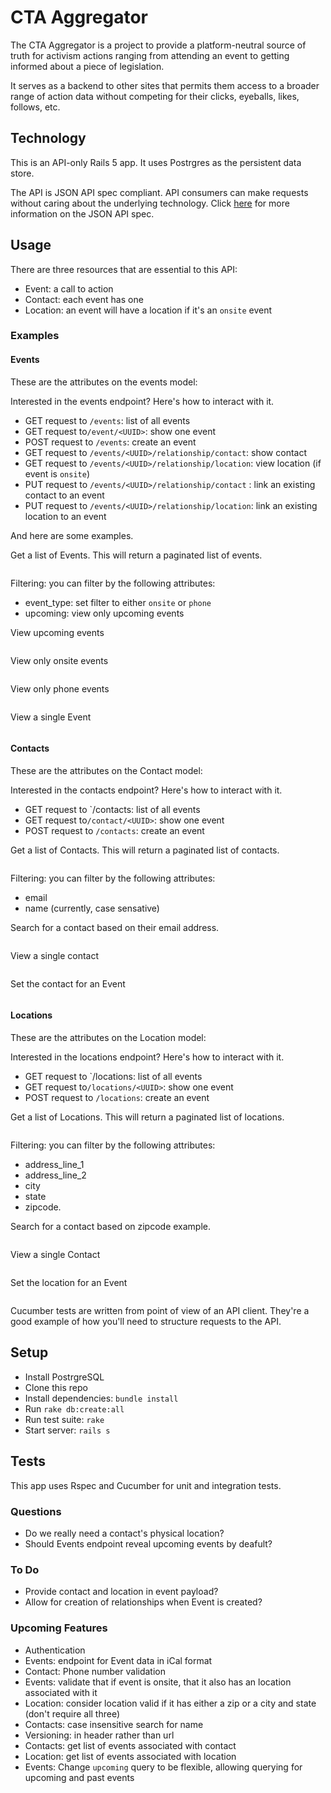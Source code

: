 # CTA Aggregator

The CTA Aggregator is a project to provide a platform-neutral source of truth
for activism actions ranging from attending an event to getting informed about
a piece of legislation.

It serves as a backend to other sites that permits them access to a broader 
range of action data without competing for their clicks, eyeballs, likes, 
follows, etc. 

## Technology

This is an API-only Rails 5 app.  It uses Postrgres as the persistent data 
store.

The API is JSON API spec compliant.  API consumers can make requests without
caring about the underlying technology.  Click [here](http://jsonapi.org/) 
for more information on the JSON API spec.

## Usage

There are three resources that are essential to this API:
* Event: a call to action
* Contact: each event has one
* Location: an event will have a location if it's an `onsite` event


### Examples

#### Events
These are the attributes on the events model:


Interested in the events endpoint? Here's how to interact with  it.

* GET request to `/events`: list of all events
* GET request to`/event/<UUID>`: show one event
* POST request to `/events`: create an event
* GET request to `/events/<UUID>/relationship/contact`: show contact
* GET request to `/events/<UUID>/relationship/location`: view location (if event is `onsite`)
* PUT request to `/events/<UUID>/relationship/contact` : link an existing contact to an event
* PUT request to `/events/<UUID>/relationship/location`: link an existing location to an event

And here are some examples.

Get a list of Events. This will return a paginated list of events. 
```

```

Filtering: you can filter by the following attributes:
* event_type: set filter to either `onsite` or `phone`
* upcoming: view only upcoming events

View upcoming events
```

```

View only onsite events
```

```

View only phone events
```

```

View a single Event
```

```

#### Contacts

These are the attributes on the Contact model:


Interested in the contacts endpoint? Here's how to interact with  it.
* GET request to `/contacts: list of all events 
* GET request to`/contact/<UUID>`: show one event
* POST request to `/contacts`: create an event

Get a list of Contacts. This will return a paginated list of contacts. 
```

```

Filtering: you can filter by the following attributes:
* email
* name (currently, case sensative)

Search for a contact based on their email address.
```

```

View a single contact

```

```

Set the contact for an Event
```

```

#### Locations

These are the attributes on the Location model:


Interested in the locations endpoint? Here's how to interact with  it.
* GET request to `/locations: list of all events 
* GET request to`/locations/<UUID>`: show one event
* POST request to `/locations`: create an event

Get a list of Locations. This will return a paginated list of locations. 
```

```

Filtering: you can filter by the following attributes:
* address_line_1
* address_line_2
* city
* state
* zipcode.

Search for a contact based on zipcode example.

```

```

View a single Contact

```

```

Set the location for an Event
```

```

Cucumber tests are written from point of view of an API client.  They're a
good example of how you'll need to structure requests to the API.


## Setup

* Install PostrgreSQL
* Clone this repo
* Install dependencies: `bundle install`
* Run `rake db:create:all`
* Run test suite: `rake`
* Start server: `rails s`

## Tests

This app uses Rspec and Cucumber for unit and integration tests.

### Questions
 * Do we really need a contact's physical location?
 * Should Events endpoint reveal upcoming events by deafult?

### To Do
* Provide contact and location in event payload?
* Allow for creation of relationships when Event is created?


### Upcoming Features
* Authentication
* Events: endpoint for Event data in iCal format
* Contact: Phone number validation
* Events: validate that if event is onsite, that it also has an location associated with it
* Location: consider location valid if it has either a zip or a city and state (don't require all three)
* Contacts: case insensitive search for name
* Versioning: in header rather than url
* Contacts: get list of events associated with contact
* Location: get list of events associated with location
* Events: Change `upcoming` query to be flexible, allowing querying for upcoming and past events
